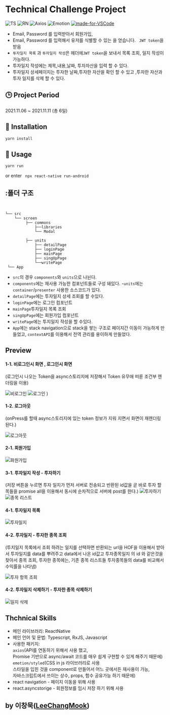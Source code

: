 # Technical Challenge Project

![TS](https://img.shields.io/badge/TypeScript-007ACC?style=flat-square&logo=typescript&logoColor=white)
![RN](https://img.shields.io/badge/React_Native-20232A?style=flat-square&logo=react&logoColor=61DAFB)
![Axios](https://img.shields.io/badge/Axios-black?style=flat-square&logoColor=white)
![Emotion](https://img.shields.io/badge/Styled-Emotion-pink?style=flat-square&logoColor=white)
[![made-for-VSCode](https://img.shields.io/badge/Made%20for-VSCode-007ACC.svg)](https://code.visualstudio.com/)

- Email, Password 를 입력받아서 회원가입, <br />
- Email, Password 를 입력해서 유저를 식별할 수 있는 을 얻습니다. ` JWT token`을 받음 <br />
- `투자일지 목록` 과 `투자일지 작성`은 헤더에`JWT token`을 보내서 목록 조회, 일지 작성이 가능하다.<br />
- 투자일지 작성에는 제목,내용,날짜, 투자자산을 입력 할 수 있다. <br />
- 투자일지 상세페이지는 투자한 날짜,투자한 자산을 확인 할 수 있고 ,투자한 자산과 투자 일지를 삭제 할 수 있다. <br />

## :clock3: Project Period

2021.11.06 ~ 2021.11.11 (총 6일)

## :hammer: Installation

```javascript
yarn install
```

## :bell: Usage

```javascript
yarn run
```

or enter ` npx react-native run-android`

## :폴더 구조

```


└── src
    └── screen
         ├── commons
             ├──libraries
             └── Modal

         ├── units
             ├── detailPage
             ├── loginPage
             ├── mainPage
             ├── singUpPage
             └──writePage
 └── App
```

- `src`의 경우 `components`와 `units`으로 나뉜다.
- `components`에는 재사용 가능한 컴포넌트들로 구성 돼있다. -`units`에는 `container`/`presenter` 사용한 소스코드가 있다.
- `detailPage`에는 투자일지 상세 조회를 할 수있다.
- `loginPage`에는 로그인 컴포넌트
- `mainPage`투자일지 목록 조회
- `singUpPage`에는 회원가입 컴포넌트
- `writePage`에는 투지일지 작성을 할 수있다.
- `App`에는 stack navigation으로 stack을 쌓는 구조로 페이지간 이동이 가능하게 만들었고, `contextAPI`를 이용해서 전역 관리를 용이하게 만들었다.

## Preview

#### 1-1. 비로그인시 화면 , 로그인시 화면

(로그인시 나오는 Token을 async스토리지에 저장해서 Token 유무애 떠룬 조건부 렌더링을 이용)

![비로그인](https://user-images.githubusercontent.com/86825253/141153667-f5758d94-e215-42f9-ab9c-61b6df626edf.gif)
![로그인](https://user-images.githubusercontent.com/86825253/141154000-c43f0a69-f140-4e35-ad7f-b12e66f38da9.gif)
)

#### 1-2. 로그아웃

(onPress를 할때 async스토리지에 있는 token 정보가 지워 지면서 화면이 재렌더링 된다.)

![로그아웃](https://user-images.githubusercontent.com/86825253/141153907-309dc372-d4e0-40f7-95ab-c0ba2b6547de.gif)

#### 2-1. 회원가입

![화원가입](https://user-images.githubusercontent.com/86825253/141154100-ce4c000f-5ddf-4034-880f-a4f203db0b0a.gif)

#### 3-1. 투자일지 작성 - 투자하기

(저장 버튼을 누르면 투자 일지가 먼저 서버로 전송되고 반환된 id값을 곧 바로 투자 할목들을 promise all을 이용해서 동시에 순차적으로 서버에 post를 한다.)
![투자하기](https://user-images.githubusercontent.com/86825253/141154040-98f78eb6-445e-4798-bdf2-50990a743caa.gif)
![종목 리스트](https://user-images.githubusercontent.com/86825253/141153933-3daf442e-44bc-409d-ab28-a749af6834e0.gif)

#### 4-1. 투자일지 목록

![투자일지](https://user-images.githubusercontent.com/86825253/141154290-03148347-0dab-42fd-b515-cba822b0c04a.gif)

#### 4-2. 투자일지 - 투자한 종목 조회

(투지일지 목록에서 조회 하려는 일지를 선택하면 반환되는 url을 HOF을 이용해서 받아서 투자일지를 data를 뿌려주고 data에서 나온 id값고 투자종목일지 의 id 와 같은것을 찾아서 종목 조회, 투자한 종목에는, 기존 종목 리스트들 투자종목들의 data를 비교해서 수익률을 나타냄)

![투자 항목 조회](https://user-images.githubusercontent.com/86825253/141154458-49c1c407-adaf-4fbe-b59a-f912f5224fde.gif)

#### 4-2. 투자일지 삭제하기 - 투자한 종목 삭제하기

![일지 삭제](https://user-images.githubusercontent.com/86825253/141153918-5ed8b225-0f56-47c3-8f74-702df1036a8f.gif)

## Thchnical Skills

- 메인 라이브러리: ReactNative
- 메인 언어 및 문법: Typescript, RxJS, Javascript
- 사용한 패키지: <br/>
  `axios`(API를 연동하기 위해서 사용 했고, <br/>Promise 기반으로 async/await 코드를 매우 쉽게 구현할 수 있게 해주기 때문에)<br/>
  `emotion/styled`(CSS in js 라이브러리로 사용 <br/>
  스타일을 입힌 것을 component로 만들어서 어느 곳에서든 재사용이 가능, <br/>
  자바스크립트에서 쓰이는 상수, props, 함수 공유가능 하기 때문에)
- react navigation - 페이지 이동을 위해 사용 <br/>
- react.asyncstorige - 회원정보를 임시 저장 하기 위해 사용 <br/>

## by 이창묵([LeeChangMook](https://github.com/moogieon))
